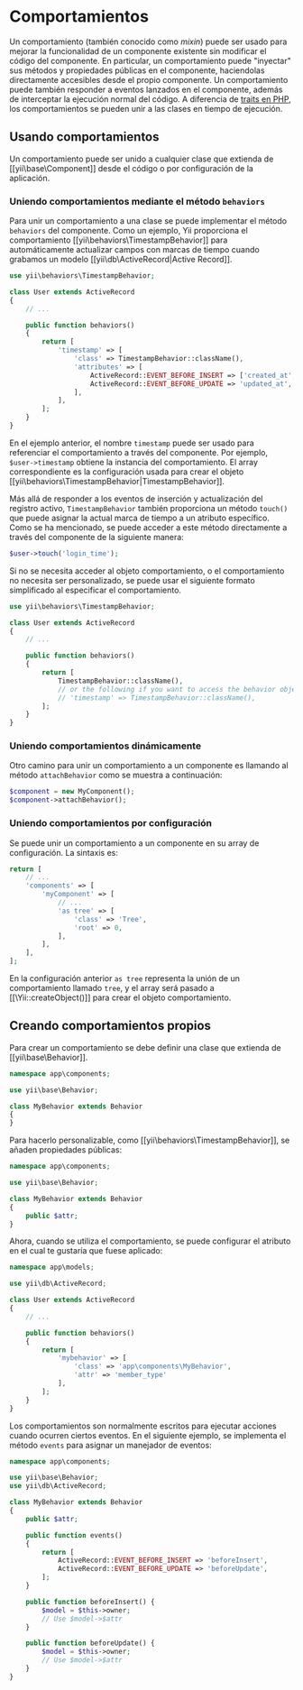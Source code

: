 Comportamientos
=============


Un comportamiento (también conocido como *mixin*) puede ser usado para mejorar la funcionalidad de un componente existente sin modificar
el código del componente. En particular, un comportamiento puede "inyectar" sus métodos y propiedades públicas en el componente, haciendolas
directamente accesibles desde el propio componente. Un comportamiento puede también responder a eventos lanzados en el componente,
además de interceptar la ejecución normal del código.
A diferencia de [traits en PHP](http://www.php.net/traits), los comportamientos se pueden unir a las clases en tiempo de ejecución.

Usando comportamientos
-------------------

Un comportamiento puede ser unido a cualquier clase que extienda de [[yii\base\Component]] desde el código o por configuración
de la aplicación.

### Uniendo comportamientos mediante el método `behaviors`

Para unir un comportamiento a una clase se puede implementar el método `behaviors` del componente.
Como un ejemplo, Yii proporciona el comportamiento [[yii\behaviors\TimestampBehavior]] para automáticamente actualizar campos
con marcas de tiempo cuando grabamos un modelo [[yii\db\ActiveRecord|Active Record]].

```php
use yii\behaviors\TimestampBehavior;

class User extends ActiveRecord
{
    // ...

    public function behaviors()
    {
        return [
            'timestamp' => [
                'class' => TimestampBehavior::className(),
                'attributes' => [
                    ActiveRecord::EVENT_BEFORE_INSERT => ['created_at', 'updated_at'],
                    ActiveRecord::EVENT_BEFORE_UPDATE => 'updated_at',
                ],
            ],
        ];
    }
}
```

En el ejemplo anterior, el nombre `timestamp` puede ser usado para referenciar el comportamiento a través del componente. Por ejemplo, 
`$user->timestamp` obtiene la instancia del comportamiento. El array correspondiente es la configuración usada para crear el
objeto [[yii\behaviors\TimestampBehavior|TimestampBehavior]].

Más allá de responder a los eventos de inserción y actualización del registro activo, `TimestampBehavior` también proporciona 
un método `touch()` que puede asignar la actual marca de tiempo a un atributo específico. 
Como se ha mencionado, se puede acceder a este método directamente a través del componente de la siguiente manera:

```php
$user->touch('login_time');
```

Si no se necesita acceder al objeto comportamiento, o el comportamiento no necesita ser personalizado, se puede
usar el siguiente formato simplificado al especificar el comportamiento.

```php
use yii\behaviors\TimestampBehavior;

class User extends ActiveRecord
{
    // ...

    public function behaviors()
    {
        return [
            TimestampBehavior::className(),
            // or the following if you want to access the behavior object
            // 'timestamp' => TimestampBehavior::className(),
        ];
    }
}
```

### Uniendo comportamientos dinámicamente

Otro camino para unir un comportamiento a un componente es llamando al método `attachBehavior` como se muestra a continuación:

```php
$component = new MyComponent();
$component->attachBehavior();
```

### Uniendo comportamientos por configuración

Se puede unir un comportamiento a un componente en su array de configuración. La sintaxis es:

```php
return [
    // ...
    'components' => [
        'myComponent' => [
            // ...
            'as tree' => [
                'class' => 'Tree',
                'root' => 0,
            ],
        ],
    ],
];
```

En la configuración anterior `as tree` representa la unión de un comportamiento llamado `tree`, y el array será pasado a [[\Yii::createObject()]]
para crear el objeto comportamiento.

Creando comportamientos propios
---------------------------

Para crear un comportamiento se debe definir una clase que extienda de [[yii\base\Behavior]].

```php
namespace app\components;

use yii\base\Behavior;

class MyBehavior extends Behavior
{
}
```

Para hacerlo personalizable, como [[yii\behaviors\TimestampBehavior]], se añaden propiedades públicas:

```php
namespace app\components;

use yii\base\Behavior;

class MyBehavior extends Behavior
{
    public $attr;
}
```

Ahora, cuando se utiliza el comportamiento, se puede configurar el atributo en el cual te gustaría que fuese aplicado:

```php
namespace app\models;

use yii\db\ActiveRecord;

class User extends ActiveRecord
{
    // ...

    public function behaviors()
    {
        return [
            'mybehavior' => [
                'class' => 'app\components\MyBehavior',
                'attr' => 'member_type'
            ],
        ];
    }
}
```

Los comportamientos son normalmente escritos para ejecutar acciones cuando ocurren ciertos eventos. En el siguiente ejemplo, se implementa el
método `events` para asignar un manejador de eventos:

```php
namespace app\components;

use yii\base\Behavior;
use yii\db\ActiveRecord;

class MyBehavior extends Behavior
{
    public $attr;

    public function events()
    {
        return [
            ActiveRecord::EVENT_BEFORE_INSERT => 'beforeInsert',
            ActiveRecord::EVENT_BEFORE_UPDATE => 'beforeUpdate',
        ];
    }

    public function beforeInsert() {
        $model = $this->owner;
        // Use $model->$attr
    }

    public function beforeUpdate() {
        $model = $this->owner;
        // Use $model->$attr
    }
}
```

